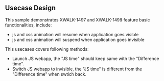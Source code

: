 ## Usecase Design

This sample demonstrates XWALK-1497 and XWALK-1498 feature basic functionalities, include:
 
* js and css animation will resume when application goes visible
* js and css animation will suspend when application goes invisible

This usecases covers following methods:

* Launch JS webapp, the "JS time" should keep same with the "Difference time".
* Switch JS webapp to invisible, the "JS time" is different from the "Difference time" when swtich back.

